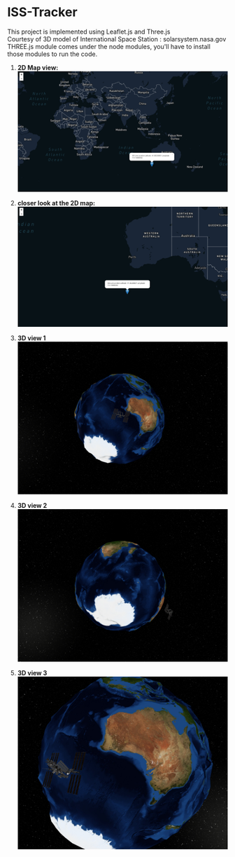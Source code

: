 # ISS-Tracker
This project is implemented using Leaflet.js and Three.js<br>
Courtesy of 3D model of International Space Station : solarsystem.nasa.gov <br>
THREE.js module comes under the node modules, you'll have to install those modules to run the code.<br>

1. **2D Map view:**
![](Screenshots/iss_5.png)

2. **closer look at the 2D map:**
![](Screenshots/iss_4.png)

3. **3D view 1**
![](Screenshots/iss_1.png)

3. **3D view 2**
![](Screenshots/iss_2.png)

3. **3D view 3**
![](Screenshots/iss_3.1.png)

